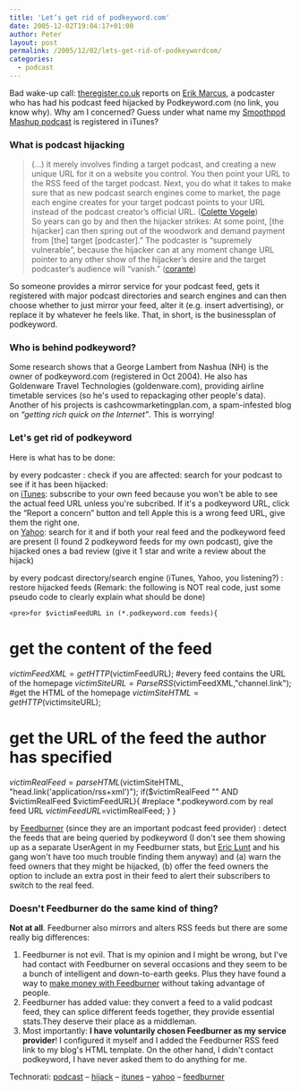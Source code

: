 ```yaml
---
title: 'Let’s get rid of podkeyword.com'
date: 2005-12-02T19:04:17+01:00
author: Peter
layout: post
permalink: /2005/12/02/lets-get-rid-of-podkeywordcom/
categories:
  - podcast
---
```

Bad wake-up call: [theregister.co.uk](http://www.theregister.co.uk/2005/12/02/podjacking/) reports on [Erik Marcus](http://www.vegan.com/), a podcaster who has had his podcast feed hijacked by Podkeyword.com (no link, you know why). Why am I concerned? Guess under what name my [Smoothpod Mashup podcast](http://www.smoothouse.org/smoothpod/) is registered in iTunes?

### What is podcast hijacking

> (&#8230;) it merely involves finding a target podcast, and creating a new unique URL for it on a website you control. You then point your URL to the RSS feed of the target podcast. Next, you do what it takes to make sure that as new podcast search engines come to market, the page each engine creates for your target podcast points to your URL instead of the podcast creator’s official URL. ([Colette Vogele](http://cyberlaw.stanford.edu/blogs/vogele/archives/003636.shtml))  
> So years can go by and then the hijacker strikes: At some point, [the hijacker] can then spring out of the woodwork and demand payment from [the] target [podcaster].” The podcaster is “supremely vulnerable”, because the hijacker can at any moment change URL pointer to any other show of the hijacker’s desire and the target podcaster’s audience will “vanish.” ([corante](http://www.corante.com/podcasting/2005/12/01/rss_hijackingpodjacking.php))

So someone provides a mirror service for your podcast feed, gets it registered with major podcast directories and search engines and can then choose whether to just mirror your feed, alter it (e.g. insert advertising), or replace it by whatever he feels like. That, in short, is the businessplan of podkeyword.

### Who is behind podkeyword?

Some research shows that a George Lambert from Nashua (NH) is the owner of podkeyword.com (registered in Oct 2004). He also has Goldenware Travel Technologies (goldenware.com), providing airline timetable services (so he's used to repackaging other people's data). Another of his projects is cashcowmarketingplan.com, a spam-infested blog on _&#8220;getting rich quick on the Internet&#8221;_. This is worrying!

### Let's get rid of podkeyword

Here is what has to be done:

by every podcaster
:   check if you are affected: search for your podcast to see if it has been hijacked:  
    on [iTunes](http://phobos.apple.com/WebObjects/MZStore.woa/wa/viewGenre?id=26): subscribe to your own feed because you won't be able to see the actual feed URL unless you're subcribed. If it's a podkeyword URL, click the &#8220;Report a concern&#8221; button and tell Apple this is a wrong feed URL, give them the right one.  
    on [Yahoo](http://podcasts.yahoo.com/): search for it and if both your real feed and the podkeyword feed are present (I found 2 podkeyword feeds for my own podcast), give the hijacked ones a bad review (give it 1 star and write a review about the hijack) 

by every podcast directory/search engine (iTunes, Yahoo, you listening?) 
:   restore hijacked feeds (Remark: the following is NOT real code, just some pseudo code to clearly explain what should be done)</p> 
    
    <pre>for $victimFeedURL in (*.podkeyword.com feeds){
# get the content of the feed
$victimFeedXML=getHTTP($victimFeedURL);
#every feed contains the URL of the homepage
$victimSiteURL=ParseRSS($victimFeedXML,"channel.link");
#get the HTML of the homepage
$victimSiteHTML=getHTTP($victimsiteURL);
# get the URL of the feed the author has specified
$victimRealFeed=parseHTML($victimSiteHTML,
"head.link('application/rss+xml')");
if($victimRealFeed  "" AND $victimRealFeed  $victimFeedURL){
#replace *.podkeyword.com by real feed URL
$victimFeedURL=$victimRealFeed;
}
}</pre>

by [Feedburner](http://www.feedburner.com) (since they are an important podcast feed provider) 
:   detect the feeds that are being queried by podkeyword (I don't see them showing up as a separate UserAgent in my Feedburner stats, but [Eric Lunt](http://www.burningdoor.com/eric/) and his gang won't have too much trouble finding them anyway) and (a) warn the feed owners that they might be hijacked, (b) offer the feed owners the option to include an extra post in their feed to alert their subscribers to switch to the real feed.

### Doesn't Feedburner do the same kind of thing?

**Not at all**. Feedburner also mirrors and alters RSS feeds but there are some really big differences:

  1. Feedburner is not evil. That is my opinion and I might be wrong, but I've had contact with Feedburner on several occasions and they seem to be a bunch of intelligent and down-to-earth geeks. Plus they have found a way to [make money with Feedburner](http://www.feedburner.com/fb/a/publishers/commercial) without taking advantage of people.
  2. Feedburner has added value: they convert a feed to a valid podcast feed, they can splice different feeds together, they provide essential stats.They deserve their place as a middleman.
  3. Most importantly: **I have voluntarily chosen Feedburner as my service provider**! I configured it myself and I added the Feedburner RSS feed link to my blog's HTML template. On the other hand, I didn't contact podkeyword, I have never asked them to do anything for me.

Technorati: <a rel="tag" href="http://technorati.com/tag/podcast">podcast</a> &#8211; <a rel="tag" href="http://technorati.com/tag/hijack">hijack</a> &#8211; <a rel="tag" href="http://technorati.com/tag/itunes">itunes</a> &#8211; <a rel="tag" href="http://technorati.com/tag/yahoo">yahoo</a> &#8211; <a rel="tag" href="http://technorati.com/tag/feedburner">feedburner</a>